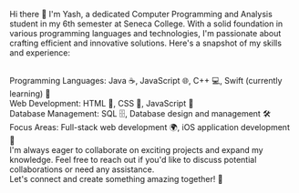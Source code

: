 
Hi there 👋
I'm Yash, a dedicated Computer Programming and Analysis student in my 6th semester at Seneca College. With a solid foundation in various programming languages and technologies, I'm passionate about crafting efficient and innovative solutions. Here's a snapshot of my skills and experience:

<br>
Programming Languages: Java ☕, JavaScript 🌐, C++ 💻, Swift (currently learning) 📱
<br>
Web Development: HTML 📝, CSS 🎨, JavaScript 🔧
<br>
Database Management: SQL 🗄️, Database design and management 🛠️
<br>
Focus Areas: Full-stack web development 🌍, iOS application development 📲
<br>
I'm always eager to collaborate on exciting projects and expand my knowledge. Feel free to reach out if you'd like to discuss potential collaborations or need any assistance.

<br>
Let's connect and create something amazing together! 🚀

